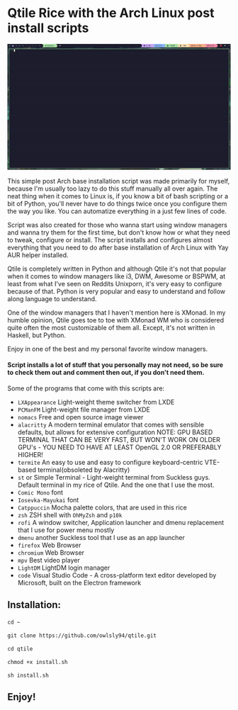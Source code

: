 # Qtile Rice with the Arch Linux post install scripts

![](./README/qtile.gif)

This simple post Arch base installation script was made primarily for myself,
because I'm usually too lazy to do this stuff manually all over again.
The neat thing when it comes to Linux is, if you know a bit of bash scripting or
a bit of Python, you'll never have to do things twice once you configure them the way you like.
You can automatize everything in a just few lines of code.

Script was also created for those who wanna start using window managers and wanna try them for the first time,
but don't know how or what they need to tweak, configure or install. 
The script installs and configures almost everything that you need to do after base installation of Arch Linux
with Yay AUR helper installed.

Qtile is completely written in Python and although Qtile it's not that popular when it comes to window managers
like i3, DWM, Awesome or BSPWM, at least from what I've seen on Reddits Unixporn, it's very easy to configure
because of that. Python is very popular and easy to understand and follow along language to understand.

One of the window managers that I haven't mention here is XMonad.
In my humble opinion, Qtile goes toe to toe with XMonad WM who is considered quite often the most customizable of them all.
Except, it's not written in Haskell, but Python.

Enjoy in one of the best and my personal favorite window managers.

#### Script installs a lot of stuff that you personally may not need, so be sure to check them out and comment then out, if you don't need them.

Some of the programs that come with this scripts are:

* `LXAppearance` Light-weight theme switcher from LXDE
* `PCManFM` Light-weight file manager from LXDE
* `nomacs` Free and open source image viewer
* `alacritty` A modern terminal emulator that comes with sensible defaults, but allows for 
extensive configuration NOTE: GPU BASED TERMINAL THAT CAN BE VERY FAST, BUT WON'T WORK ON 
OLDER GPU's - YOU NEED TO HAVE AT LEAST OpenGL 2.0 OR PREFERABLY HIGHER!
* `termite` An easy to use and easy to configure keyboard-centric VTE-based 
terminal(obsoleted by Alacritty)
* `st` or Simple Terminal - Light-weight terminal from Suckless guys. Default terminal in my rice of Qtile.
And the one that I use the most.
* `Comic Mono` font
* `Iosevka-Mayukai` font
* `Catppuccin` Mocha palette colors, that are used in this rice
* `zsh` ZSH shell with `OhMyZsh` and `p10k`
* `rofi` A window switcher, Application launcher and dmenu replacement that I use for power menu mostly
* `dmenu` another Suckless tool that I use as an app launcher
* `firefox` Web Browser
* `chromium` Web Browser
* `mpv` Best video player
* `LightDM` LightDM login manager
* `code` Visual Studio Code - A cross-platform text editor developed by Microsoft, built on the Electron framework


## Installation:

```
cd ~
```

```
git clone https://github.com/owlsly94/qtile.git
```

```
cd qtile
```

```
chmod +x install.sh
```

```
sh install.sh
```

## Enjoy!

